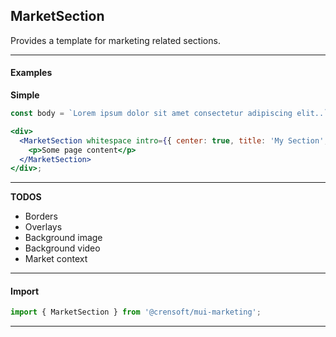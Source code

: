 ## MarketSection

Provides a template for marketing related sections.

---

#### Examples

**Simple**

```jsx { "props": { }}
const body = `Lorem ipsum dolor sit amet consectetur adipiscing elit..`;

<div>
  <MarketSection whitespace intro={{ center: true, title: 'My Section', body }}>
    <p>Some page content</p>
  </MarketSection>
</div>;
```

---

**TODOS**

- Borders
- Overlays
- Background image
- Background video
- Market context

---

#### Import

```jsx static
import { MarketSection } from '@crensoft/mui-marketing';
```

---
